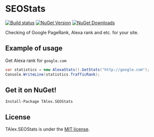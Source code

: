# SEOStats
[![Build status](https://ci.appveyor.com/api/projects/status/1wk2nok59wyc1gu6?svg=true)](https://ci.appveyor.com/project/T-Alex/seostats)
[![NuGet Version](http://img.shields.io/nuget/v/TAlex.SEOStats.svg?style=flat)](https://www.nuget.org/packages/TAlex.SEOStats/) [![NuGet Downloads](http://img.shields.io/nuget/dt/TAlex.SEOStats.svg?style=flat)](https://www.nuget.org/packages/TAlex.SEOStats/)

Checking of Google PageRank, Alexa rank and etc. for your site.

## Example of usage

Get Alexa rank for ```google.com```
```C#
var statistics = new AlexaStats().GetStats("http://google.com");
Console.WriteLine(statistics.TrafficRank);
```

## Get it on NuGet!

    Install-Package TAlex.SEOStats

## License
TAlex.SEOStats is under the [MIT license](LICENSE.md).
